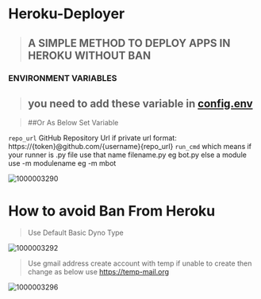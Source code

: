 # Heroku-Deployer
>## A SIMPLE METHOD TO DEPLOY APPS IN HEROKU WITHOUT BAN

### ENVIRONMENT VARIABLES
>##  you need to add these variable in [config.env](https://github.com/Masterolic/Heroku-Deployer/blob/main/config.env)

>##Or As Below Set Variable

`repo_url`  GitHub Repository Url
if private url format:
https://{token}@github.com/{username}{repo_url}
`run_cmd` which means if your runner is .py file use that name filename.py eg bot.py else a module use -m modulename eg -m mbot

![1000003290](https://github.com/Masterolic/Heroku-Deployer/assets/93469093/575d32ae-d58a-4a65-8691-ab866df72308)




# How to avoid Ban From Heroku 


> Use Default Basic Dyno Type
>
![1000003292](https://github.com/Masterolic/Heroku-Deployer/assets/93469093/5770b8dc-d98b-45c9-9907-93abc05c705e)

>Use gmail address create account with temp if unable to create then change as below use https://temp-mail.org
>
![1000003296](https://github.com/Masterolic/Heroku-Deployer/assets/93469093/1328d2b0-a926-476d-a876-a47229b2e790)

